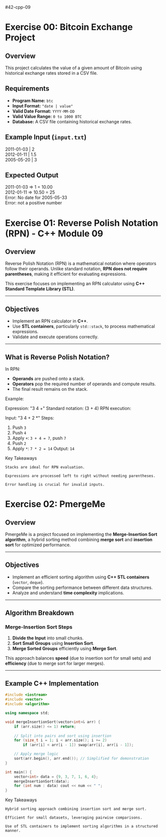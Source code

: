 #42-cpp-09

# Exercise 00: Bitcoin Exchange Project

## Overview
This project calculates the value of a given amount of Bitcoin using historical exchange rates stored in a CSV file.

## Requirements
- **Program Name:** `btc`
- **Input Format:** `"date | value"`
- **Valid Date Format:** `YYYY-MM-DD`
- **Valid Value Range:** `0 to 1000 BTC`
- **Database:** A CSV file containing historical exchange rates.

## Example Input (`input.txt`)
2011-01-03 | 2 <br/>
2012-01-11 | 1.5 <br/>
2005-05-20 | 3 <br/>

## Expected Output
2011-01-03 => 1 = 10.00 <br/>
2012-01-11 => 10.50 = 25 <br/>
Error: No date for 2005-05-33 <br/>
Error: not a positive number <br/>


# **Exercise 01: Reverse Polish Notation (RPN) - C++ Module 09**

## **Overview**
Reverse Polish Notation (RPN) is a mathematical notation where operators follow their operands. Unlike standard notation, **RPN does not require parentheses**, making it efficient for evaluating expressions.

This exercise focuses on implementing an RPN calculator using **C++ Standard Template Library (STL)**.

---

## **Objectives**
- Implement an RPN calculator in **C++**.
- Use **STL containers**, particularly `std::stack`, to process mathematical expressions.
- Validate and execute operations correctly.

---

## **What is Reverse Polish Notation?**
In RPN:
- **Operands** are pushed onto a stack.
- **Operators** pop the required number of operands and compute results.
- The final result remains on the stack.

Example:

Expression: "3 4 +" Standard notation: (3 + 4) RPN execution:

Input: "3 4 + 2 *"
Steps:
1. Push `3`
2. Push `4`
3. Apply `+`: `3 + 4 = 7`, push `7`
4. Push `2`
5. Apply `*`: `7 * 2 = 14`
Output: `14`

Key Takeaways

    Stacks are ideal for RPN evaluation.

    Expressions are processed left to right without needing parentheses.

    Error handling is crucial for invalid inputs.

# **Exercise 02: PmergeMe**

## **Overview**
PmergeMe is a project focused on implementing the **Merge-Insertion Sort algorithm**, a hybrid sorting method combining **merge sort** and **insertion sort** for optimized performance.

---

## **Objectives**
- Implement an efficient sorting algorithm using **C++ STL containers** (`vector`, `deque`).
- Compare the sorting performance between different data structures.
- Analyze and understand **time complexity** implications.

---

## **Algorithm Breakdown**
### **Merge-Insertion Sort Steps**
1. **Divide the Input** into small chunks.
2. **Sort Small Groups** using **Insertion Sort**.
3. **Merge Sorted Groups** efficiently using **Merge Sort**.

This approach balances **speed** (due to insertion sort for small sets) and **efficiency** (due to merge sort for larger merges).

---

## **Example C++ Implementation**
```cpp
#include <iostream>
#include <vector>
#include <algorithm>

using namespace std;

void mergeInsertionSort(vector<int>& arr) {
    if (arr.size() <= 1) return;
    
    // Split into pairs and sort using insertion
    for (size_t i = 1; i < arr.size(); i += 2)
        if (arr[i] < arr[i - 1]) swap(arr[i], arr[i - 1]);

    // Apply merge logic
    sort(arr.begin(), arr.end()); // Simplified for demonstration
}

int main() {
    vector<int> data = {9, 3, 7, 1, 6, 4};
    mergeInsertionSort(data);
    for (int num : data) cout << num << " ";
}
```

Key Takeaways

    Hybrid sorting approach combining insertion sort and merge sort.

    Efficient for small datasets, leveraging pairwise comparisons.

    Use of STL containers to implement sorting algorithms in a structured manner.
